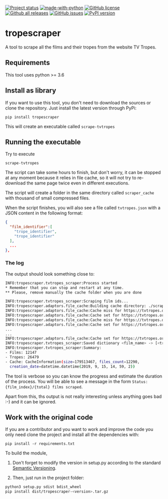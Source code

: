 [![Project status](https://travis-ci.com/raiben/tropescraper.svg?branch=master)](https://travis-ci.com/raiben/tropescraper)
[![made-with-python](https://img.shields.io/badge/Made%20with-Python-1f425f.svg)](https://www.python.org/)
[![GitHub license](https://img.shields.io/github/license/raiben/tropescraper.svg)](https://github.com/raiben/tropescraper/blob/master/LICENSE)
[![Github all releases](https://img.shields.io/github/downloads/raiben/tropescraper/total.svg)](https://GitHub.com/raiben/tropescraper/releases/)
[![GitHub issues](https://img.shields.io/github/issues/raiben/tropescraper.svg)](https://GitHub.com/Naereen/raiben/tropescraper/)
[![PyPI version](https://badge.fury.io/py/tropescraper.svg)](https://badge.fury.io/py/tropescraper)

# tropescraper

A tool to scrape all the films and their tropes 
from the website TV Tropes.

## Requirements

This tool uses python >= 3.6 

## Install as library

If you want to use this tool, you don't need to download the sources
or clone the repository. Just install the latest version through PyPi:
```
pip install tropescraper
```
This will create an executable called `scrape-tvtropes`

## Running the executable

Try to execute
```
scrape-tvtropes
```

The script can take some hours to finish, but don't worry, 
it can be stopped at any moment because it relies in file cache, so
it will not try to re-download the same page twice even in 
different executions.

The script will create a folder in the same directory called `scraper_cache`
with thousand of small compressed files. 

When the script finishes, you will also see a file called `tvtropes.json`
with a JSON content in the following format:

```json
{
  "film_identifier":[
    "trope_identifier", 
    "trope_identifier"
  ],
  ...
}, 
```

### The log


The output should look something close to:
```bash
INFO:tropescraper.tvtropes_scraper:Process started
* Remember that you can stop and restart at any time.
** Please, remove manually the cache folder when you are done

INFO:tropescraper.tvtropes_scraper:Scraping film ids...
INFO:tropescraper.adaptors.file_cache:Building cache directory: ./scraper_cache
INFO:tropescraper.adaptors.file_cache:Cache miss for https://tvtropes.org/pmwiki/pmwiki.php/Main/Film
INFO:tropescraper.adaptors.file_cache:Cache set for https://tvtropes.org/pmwiki/pmwiki.php/Main/Film
INFO:tropescraper.adaptors.file_cache:Cache miss for https://tvtropes.org/pmwiki/pmwiki.php/Main/Tropes
INFO:tropescraper.adaptors.file_cache:Cache set for https://tvtropes.org/pmwiki/pmwiki.php/Main/Tropes
...
...
INFO:tropescraper.adaptors.file_cache:Cache set for https://tvtropes.org/pmwiki/pmwiki.php/Film/ZyzzyxRoad
INFO:tropescraper.tvtropes_scraper:Saved dictionary <film_name> -> [<trope_list>] as JSON file tvtropes.json
INFO:tropescraper.tvtropes_scraper:Summary:
- Films: 12147
- Tropes: 26479
- Cache: CacheInformation(size=179513467, files_count=12290, 
  creation_date=datetime.datetime(2019, 9, 15, 14, 59, 2))
```

The tool is verbose so you can know the progress and estimate the
duration of the process. You will be able to see a message
in the form `Status: {film_index}/{total} films scraped`.

Apart from this, ths output is not really interesting unless
anything goes bad :-) and it can be ignored.


## Work with the original code

If you are a contributor and you want to work and improve the code
you only need clone the project and install all the dependencies with:

```
pip install -r requirements.txt
```

To build the module, 

1. Don't forget to modify the version in setup.py
according to the standard [Semantic Versioning](https://semver.org/).

2. Then, just run in the project folder:
```bash
python3 setup.py sdist bdist_wheel
pip install dist/tropescraper-<version>.tar.gz
```